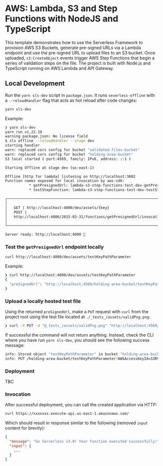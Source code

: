 <!--
title: 'AWS: Lambda, S3 and Step Functions with NodeJS and TypeScript'
description: 'This template demonstrates how to use the Serverless Framework to provision AWS S3 Buckets, generate pre-signed URLs via a Lambda endpoint and use the pre-signed URL to upload files to an S3 bucket. Once uploaded, `s3:CreateObject` events trigger AWS Step Functions that begin a series of validation steps on the file. The project is built with Node.js and TypeScript running on AWS Lambda and API Gateway.'
layout: Doc
framework: v3
platform: AWS
language: nodeJS, TypeScript
authorLink: 'https://www.jonsully1.dev'
authorName: "John O'Sullivan"
authorAvatar: 'https://www.jonsully1.dev/_next/image?url=%2F_next%2Fstatic%2Fmedia%2Fprofile.da25c720.jpeg&w=1080&q=75'
-->

# AWS: Lambda, S3 and Step Functions with NodeJS and TypeScript

This template demonstrates how to use the Serverless Framework to provision AWS S3 Buckets, generate pre-signed URLs via a Lambda endpoint and use the pre-signed URL to upload files to an S3 bucket. Once uploaded, `s3:CreateObject` events trigger AWS Step Functions that begin a series of validation steps on the file. The project is built with Node.js and TypeScript running on AWS Lambda and API Gateway.

## Local Development

Run the `yarn sls-dev` script in `package.json`. It runs `severless-offline` with a `--reloadHandler` flag that acts as hot reload after code changes:

```bash
yarn sls-dev
```

Example:

```bash
❯ yarn sls-dev
yarn run v1.22.19
warning package.json: No license field
$ sls offline --reloadHandler --stage dev
starting handler
warn: replaced cors config for bucket "validated-files-bucket"
warn: replaced cors config for bucket "holding-area-bucket"
S3 local started ( port:4569, family: IPv6, address: ::1 )

Starting Offline at stage dev (us-east-1)

Offline [http for lambda] listening on http://localhost:3002
Function names exposed for local invocation by aws-sdk:
           * getPresignedUrl: lambda-s3-step-functions-test-dev-getPresignedUrl
           * testStepFunction: lambda-s3-step-functions-test-dev-testStepFunction

┌─────────────────────────────────────────────────────────────────────────────────┐
│                                                                                 │
│   GET | http://localhost:4000/dev/assets/{key}                                  │
│   POST |                                                                        │
│   http://localhost:4000/2015-03-31/functions/getPresignedUrl/invocations        │
│                                                                                 │
└─────────────────────────────────────────────────────────────────────────────────┘

Server ready: http://localhost:4000 🚀

```
### Test the `getPresignedUrl` endpoint locally

```bash
curl http://localhost:4000/dev/assets/testKeyPathParameter
```

Example:

```bash
❯ curl http://localhost:4000/dev/assets/testKeyPathParameter
{
  "preSignedUrl": "http://localhost:4569/holding-area-bucket/testKeyPathParameter?AWSAccessKeyId=S3RVER&Expires=1696954678&Signature=U5QoqV7K%2BTL2TQpBoQ5WJjvLWLc%3D"
}
```
### Upload a locally hosted test file

Using the returned `preSignedUrl`, make a `PUT` request with `curl` from the project root using the test file located at `./_tests_/assets/validPng.png`:

```bash
❯ curl -X PUT -d "@_tests_/assets/validPng.png" "http://localhost:4569/holding-area-bucket/testKeyPathParameter?AWSAccessKeyId=S3RVER&Expires=1696954678&Signature=U5QoqV7K%2BTL2TQpBoQ5WJjvLWLc%3D"
```

If successful the command will not return anything. Instead, check the CLI where you have run `yarn sls-dev`, you should see the following success message:

```bash
info: Stored object "testKeyPathParameter" in bucket "holding-area-bucket" successfully
info: PUT /holding-area-bucket/testKeyPathParameter?AWSAccessKeyId=S3RVER&Expires=1696954678&Signature=U5QoqV7K%2BTL2TQpBoQ5WJjvLWLc%3D 200 21ms 0b
```

### Deployment

TBC

### Invocation

After successful deployment, you can call the created application via HTTP:

```bash
curl https://xxxxxxx.execute-api.us-east-1.amazonaws.com/
```

Which should result in response similar to the following (removed `input` content for brevity):

```json
{
  "message": "Go Serverless v3.0! Your function executed successfully!",
  "input": {
    ...
  }
}
```